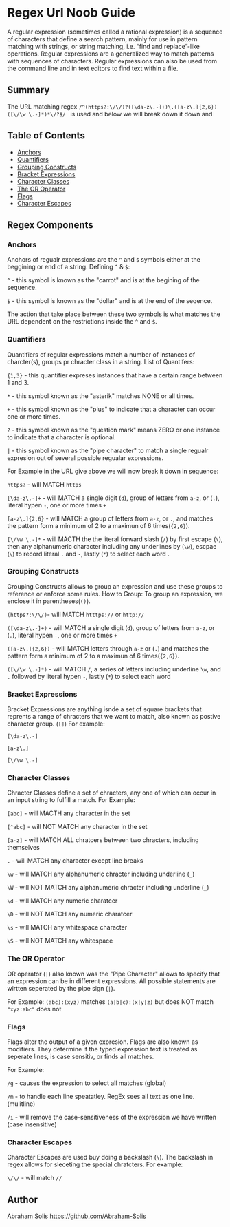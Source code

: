 # Regex Url Noob Guide

A regular expression (sometimes called a rational expression) is a sequence of characters that define a search pattern, mainly for use in pattern matching with strings, or string matching, i.e. “find and replace”-like operations. Regular expressions are a generalized way to match patterns with sequences of characters. Regular expressions can also be used from the command line and in text editors to find text within a file.

## Summary

The URL matching regex ```/^(https?:\/\/)?([\da-z\.-]+)\.([a-z\.]{2,6})([\/\w \.-]*)*\/?$/ ``` is used and below we will break down it down and 

## Table of Contents

- [Anchors](#anchors)
- [Quantifiers](#quantifiers)
- [Grouping Constructs](#grouping-constructs)
- [Bracket Expressions](#bracket-expressions)
- [Character Classes](#character-classes)
- [The OR Operator](#the-or-operator)
- [Flags](#flags)
- [Character Escapes](#character-escapes)

## Regex Components

### Anchors
Anchors of regualr expressions are the `^` and `$` symbols either at the beggining or end of a string. 
Defining `^` & `$`: 

`^` - this symbol is known as the "carrot" and is at the begining of the sequence.

`$` - this symbol is known as the "dollar" and is at the end of the seqence. 

The action that take place between these two symbols is what matches the URL dependent on the restrictions inside the `^` and `$`.


### Quantifiers
Quantifiers of regular expressions match a number of instances of charcter(s), groups pr chracter class in a string. 
List of Quantifers: 

`{1,3}` - this quantifier expreses instances that have a certain range between 1 and 3.

`*` - this symbol known as the "asterik" matches NONE or all times.

`+` - this symbol known as the "plus" to indicate that a character can occur one or more times.

`?` - this symbol known as the "question mark" means ZERO or one instance to  indicate that a character is optional. 


`|` -  this symbol known as the "pipe character" to match a single regualr expresion out of several possible regualar expressions.

For Example in the URL give above we will now break it down in sequence: 

`https?` - will MATCH `https`

`[\da-z\.-]+` - will MATCH a single digit (`d`), group of letters from `a-z`, or (`.`), literal hypen `-`, one or more times `+`

`[a-z\.]{2,6}` - will MATCH a group of letters from  `a-z`, or `.`, and matches the pattern form a minimum of 2 to a maximun of 6 times(`{2,6}`).

`[\/\w \.-]*` - will MACTH the the literal forward slash (`/`) by first escape (`\`), then any alphanumeric character including any underlines by (`\w`), escpae (`\`) to record literal `.` and `-`, lastly (`*`) to select each word .

### Grouping Constructs
Grouping Constructs allows to group an expression and use these groups to reference or enforce some rules. 
How to Group: 
To group an expression, we enclose it in parentheses(`()`). 

`(https?:\/\/)`- will MATCH `htttps://` or `http://`

`([\da-z\.-]+)` - will MATCH  a single digit (`d`), group of letters from  `a-z`, or (`.`), literal hypen `-`, one or more times `+`

`([a-z\.]{2,6})`  - will MATCH letters through `a-z` or (`.`) and matches the pattern form a minimum of 2 to a maximun of 6 times(`{2,6}`). 

`([\/\w \.-]*)` - will MATCH `/`, a series of letters including underline `\w`, and `.` followed by literal hypen `-`, lastly (`*`) to select each word


### Bracket Expressions
Bracket Expressions are anything isnde a set of square brackets that reprents a range of chracters that we want to match, also known as postive character group. (`[]`)
For example: 

`[\da-z\.-]`

`[a-z\.]`

`[\/\w \.-]`

### Character Classes
Chracter Classes define a set of chracters, any one of which can occur in an input string to fulfill a match.
For Example: 

`[abc]` - will  MACTH any character in the set

`[^abc]` - will NOT MATCH any character in the set 

`[a-z]` - will MATCH ALL chratcers between two chracters, including themselves

`.` - will MATCH any character except line breaks

`\w` - will MATCH any alphanumeric chracter including underline (`_`)

`\W` - will NOT MATCH any alphanumeric chracter including underline (`_`)

`\d` - will MATCH any numeric charatcer 

`\D` - will NOT MATCH any numeric charatcer 

`\s` - will MATCH any whitespace character 

`\S` - will NOT MATCH any whitespace 

### The OR Operator
OR operator (`|`) also known was the "Pipe Character" allows to specify that an expression can be in different expressions. All possible statements are wirtten seperated by the pipe sign (`|`). 

For Example: 
`(abc):(xyz)` matches `(a|b|c):(x|y|z)` but does NOT match `"xyz:abc"` does not 

### Flags
Flags alter the output of a given expresion. Flags are also known as modifiers. They determine if the typed expression text is treated as seperate lines, is case sensitiv, or finds all matches. 

For Example: 

`/g` - causes the expression to select all matches (global)

`/m` - to handle each line speatatley. RegEx sees all text as one line. (mulitline)

`/i` - will remove the case-sensitiveness of the expression we have written (case insensitive)

### Character Escapes
Character Escapes are used buy doing a backslash (`\`). The backslash in regex allows for sleceting the special chratcters. 
For example:

`\/\/` - will match  `//`



## Author
Abraham Solis 
https://github.com/Abraham-Solis

